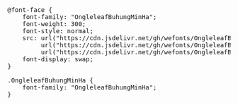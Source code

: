 <pre>
@font-face {
    font-family: "OngleleafBuhungMinHa";
    font-weight: 300;
    font-style: normal;
    src: url("https://cdn.jsdelivr.net/gh/wefonts/OngleleafBuhungMinHa/OngleleafBuhungMinHa.woff2") format("woff2"),
         url("https://cdn.jsdelivr.net/gh/wefonts/OngleleafBuhungMinHa/OngleleafBuhungMinHa.woff") format("woff"),
         url("https://cdn.jsdelivr.net/gh/wefonts/OngleleafBuhungMinHa/OngleleafBuhungMinHa.ttf") format("truetype");
    font-display: swap;
}

.OngleleafBuhungMinHa {
    font-family: "OngleleafBuhungMinHa";
}
  
</pre>
